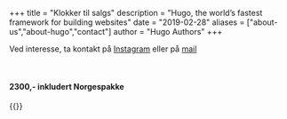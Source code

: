 +++
title = "Klokker til salgs"
description = "Hugo, the world’s fastest framework for building websites"
date = "2019-02-28"
aliases = ["about-us","about-hugo","contact"]
author = "Hugo Authors"
+++

Ved interesse, ta kontakt på [Instagram](https://instagram.com/leitemods/) eller på
[mail](mailto:leitemods@gmail.com)

&nbsp;
#### 2300,- inkludert Norgespakke

{{<instagram B-unTLGJY8z>}}
